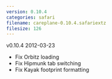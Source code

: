 ```yaml
---
version: 0.10.4
categories: safari
filename: careplane-0.10.4.safariextz
filesize: 126
---
```

v0.10.4 2012-03-23
* Fix Orbitz loading
* Fix Hipmunk tab switching
* Fix Kayak footprint formatting

